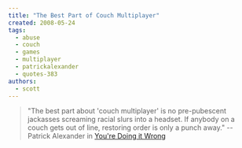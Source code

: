 ```yaml
---
title: "The Best Part of Couch Multiplayer"
created: 2008-05-24
tags: 
  - abuse
  - couch
  - games
  - multiplayer
  - patrickalexander
  - quotes-383
authors: 
  - scott
---
```


> "The best part about 'couch multiplayer' is no pre-pubescent jackasses screaming racial slurs into a headset. If anybody on a couch gets out of line, restoring order is only a punch away." \-- Patrick Alexander in [You're Doing it Wrong](http://www.eegra.com/pages/show/title/23_05_2008_You_re_Doing_It_Wrong)
